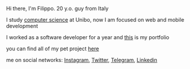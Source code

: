 
Hi there, I'm Filippo. 20 y.o. guy from Italy

I study [computer science](https://corsi.unibo.it/laurea/InformaticaManagement) at Unibo, now I am focused on web and mobile development

I worked as a software developer for a year and [this](https://filippobrigati.vercel.app/) is my portfolio

you can find all of my pet project [here](https://github.com/brixlist)

me on social networks: [Instagram](https://www.instagram.com/fillo.brigati/), [Twitter](https://twitter.com/brigati_filippo), [Telegram](https://t.me/filippobrigati), [Linkedin](https://www.linkedin.com/in/filippo-brigati-6569981b2/)
